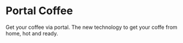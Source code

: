 # Portal Coffee

Get your coffee via portal.
The new technology to get your coffe from home, hot and ready.